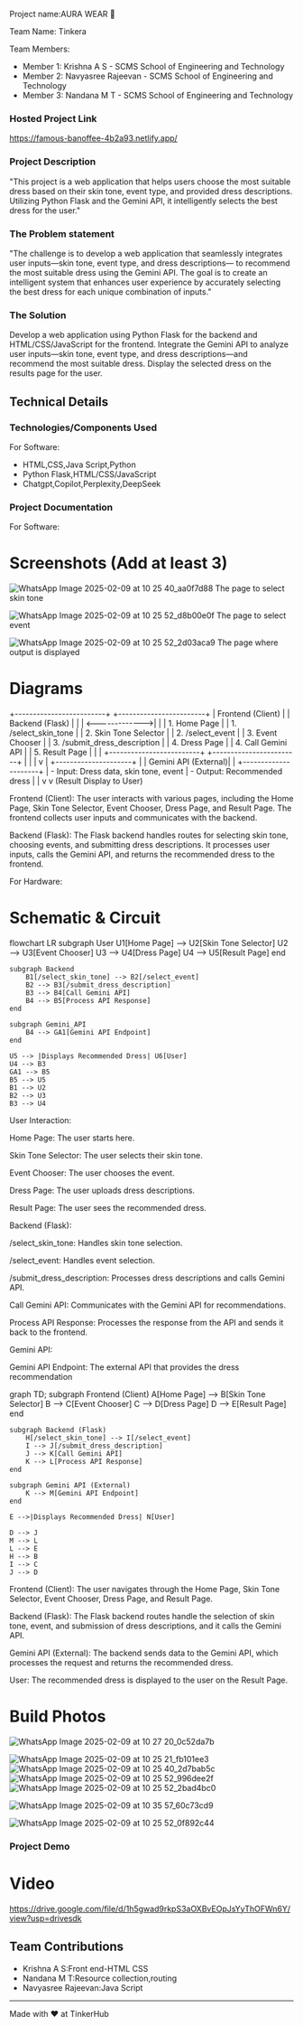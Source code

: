 Project name:AURA WEAR 🎯

Team Name: Tinkera
 
 Team Members:
- Member 1: Krishna A S - SCMS School of Engineering and Technology
- Member 2: Navyasree Rajeevan - SCMS School of Engineering and Technology
- Member 3: Nandana M T -  SCMS School of Engineering and Technology

### Hosted Project Link
https://famous-banoffee-4b2a93.netlify.app/

### Project Description
"This project is a web application that helps users choose the most suitable dress based on their skin tone, event type, and provided dress descriptions. Utilizing Python Flask and the Gemini API, it intelligently selects the best dress for the user."

### The Problem statement
"The challenge is to develop a web application that seamlessly integrates user inputs—skin tone, event type, and dress descriptions— to recommend the most suitable dress using the Gemini API. The goal is to create an intelligent system that enhances user experience by accurately selecting the best dress for each unique combination of inputs."

### The Solution
Develop a web application using Python Flask for the backend and HTML/CSS/JavaScript for the frontend. Integrate the Gemini API to analyze user inputs—skin tone, event type, and dress descriptions—and recommend the most suitable dress. Display the selected dress on the results page for the user.

## Technical Details
### Technologies/Components Used
For Software:
- HTML,CSS,Java Script,Python
- Python Flask,HTML/CSS/JavaScript
- Chatgpt,Copilot,Perplexity,DeepSeek

### Project Documentation
For Software:

# Screenshots (Add at least 3)
![WhatsApp Image 2025-02-09 at 10 25 40_aa0f7d88](https://github.com/user-attachments/assets/6334ead5-72be-49ec-a5ab-18ee6e4c52bd)
The page to select skin tone


![WhatsApp Image 2025-02-09 at 10 25 52_d8b00e0f](https://github.com/user-attachments/assets/b6bb6183-ab34-45f2-9d92-6eb384936c56)
The page to select event

![WhatsApp Image 2025-02-09 at 10 25 52_2d03aca9](https://github.com/user-attachments/assets/c4d66a0e-f71d-4447-9360-d7d0d6b866d5)
The page where output is displayed


# Diagrams
+-------------------------+               +------------------------+
|      Frontend (Client)   |               |      Backend (Flask)    |
|                         | <------------->|                        |
|   1. Home Page           |               | 1. /select_skin_tone    |
|   2. Skin Tone Selector  |               | 2. /select_event        |
|   3. Event Chooser       |               | 3. /submit_dress_description  |
|   4. Dress Page          |               | 4. Call Gemini API      |
|   5. Result Page         |               |                        |
+-------------------------+               +------------------------+
               |                                   |
               |                                   v
               |                          +---------------------+
               |                          |  Gemini API (External)|
               |                          +---------------------+
               |                           - Input: Dress data, skin tone, event
               |                           - Output: Recommended dress
               |                                      |
               v                                      v
            (Result Display to User)

Frontend (Client): The user interacts with various pages, including the Home Page, Skin Tone Selector, Event Chooser, Dress Page, and Result Page. The frontend collects user inputs and communicates with the backend.

Backend (Flask): The Flask backend handles routes for selecting skin tone, choosing events, and submitting dress descriptions. It processes user inputs, calls the Gemini API, and returns the recommended dress to the frontend.

For Hardware:

# Schematic & Circuit
flowchart LR
    subgraph User
        U1[Home Page] --> U2[Skin Tone Selector]
        U2 --> U3[Event Chooser]
        U3 --> U4[Dress Page]
        U4 --> U5[Result Page]
    end

    subgraph Backend
        B1[/select_skin_tone] --> B2[/select_event]
        B2 --> B3[/submit_dress_description]
        B3 --> B4[Call Gemini API]
        B4 --> B5[Process API Response]
    end

    subgraph Gemini_API
        B4 --> GA1[Gemini API Endpoint]
    end

    U5 --> |Displays Recommended Dress| U6[User]
    U4 --> B3
    GA1 --> B5
    B5 --> U5
    B1 --> U2
    B2 --> U3
    B3 --> U4

User Interaction:

Home Page: The user starts here.

Skin Tone Selector: The user selects their skin tone.

Event Chooser: The user chooses the event.

Dress Page: The user uploads dress descriptions.

Result Page: The user sees the recommended dress.

Backend (Flask):

/select_skin_tone: Handles skin tone selection.

/select_event: Handles event selection.

/submit_dress_description: Processes dress descriptions and calls Gemini API.

Call Gemini API: Communicates with the Gemini API for recommendations.

Process API Response: Processes the response from the API and sends it back to the frontend.

Gemini API:

Gemini API Endpoint: The external API that provides the dress recommendation

graph TD;
    subgraph Frontend (Client)
        A[Home Page] --> B[Skin Tone Selector]
        B --> C[Event Chooser]
        C --> D[Dress Page]
        D --> E[Result Page]
    end

    subgraph Backend (Flask)
        H[/select_skin_tone] --> I[/select_event]
        I --> J[/submit_dress_description]
        J --> K[Call Gemini API]
        K --> L[Process API Response]
    end

    subgraph Gemini API (External)
        K --> M[Gemini API Endpoint]
    end

    E -->|Displays Recommended Dress| N[User]

    D --> J
    M --> L
    L --> E
    H --> B
    I --> C
    J --> D

Frontend (Client): The user navigates through the Home Page, Skin Tone Selector, Event Chooser, Dress Page, and Result Page.

Backend (Flask): The Flask backend routes handle the selection of skin tone, event, and submission of dress descriptions, and it calls the Gemini API.

Gemini API (External): The backend sends data to the Gemini API, which processes the request and returns the recommended dress.

User: The recommended dress is displayed to the user on the Result Page.

# Build Photos
![WhatsApp Image 2025-02-09 at 10 27 20_0c52da7b](https://github.com/user-attachments/assets/8af18337-8b31-4b9a-aa39-ee0c6a9d06db)



![WhatsApp Image 2025-02-09 at 10 25 21_fb101ee3](https://github.com/user-attachments/assets/bc56fa90-59b6-45c2-858c-185b620d213f)
![WhatsApp Image 2025-02-09 at 10 25 40_2d7bab5c](https://github.com/user-attachments/assets/e8955395-e43b-4c3a-9302-ed268a9bcc0d)
![WhatsApp Image 2025-02-09 at 10 25 52_996dee2f](https://github.com/user-attachments/assets/21455510-c8b3-4698-848b-e86ed254df4f)
![WhatsApp Image 2025-02-09 at 10 25 52_2bad4bc0](https://github.com/user-attachments/assets/ae0d595f-7ff2-4430-a23e-f19b53a476c4)





![WhatsApp Image 2025-02-09 at 10 35 57_60c73cd9](https://github.com/user-attachments/assets/12864d11-0a54-4dfc-be7e-55cfd4c57107)


![WhatsApp Image 2025-02-09 at 10 25 52_0f892c44](https://github.com/user-attachments/assets/5675af0f-2822-474e-a69f-32beba7eccc1)


### Project Demo
# Video
https://drive.google.com/file/d/1h5gwad9rkpS3aOXBvEOpJsYyThOFWn6Y/view?usp=drivesdk

## Team Contributions
- Krishna A S:Front end-HTML CSS
- Nandana M T:Resource collection,routing
- Navyasree Rajeevan:Java Script

---
Made with ❤️ at TinkerHub
